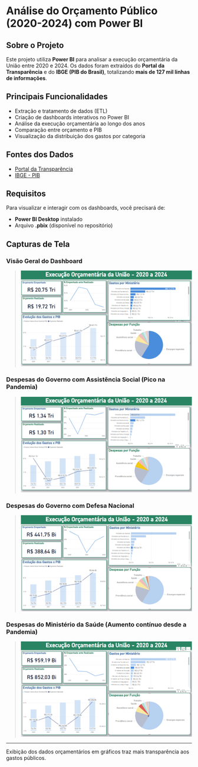 # Análise do Orçamento Público (2020-2024) com Power BI

## Sobre o Projeto
Este projeto utiliza **Power BI** para analisar a execução orçamentária da União entre 2020 e 2024. Os dados foram extraídos do **Portal da Transparência** e do **IBGE (PIB do Brasil)**, totalizando **mais de 127 mil linhas de informações**.

## Principais Funcionalidades
- Extração e tratamento de dados (ETL)
- Criação de dashboards interativos no Power BI
- Análise da execução orçamentária ao longo dos anos
- Comparação entre orçamento e PIB
- Visualização da distribuição dos gastos por categoria

## Fontes dos Dados
- [Portal da Transparência](https://portaldatransparencia.gov.br/download-de-dados)
- [IBGE - PIB](https://www.ibge.gov.br/)

## Requisitos
Para visualizar e interagir com os dashboards, você precisará de:
- **Power BI Desktop** instalado
- Arquivo **.pbix** (disponível no repositório)

##  Capturas de Tela
### Visão Geral do Dashboard
> ![Visão Geral do Dashboard](imagens/dashboard.png)

### Despesas do Governo com Assistência Social (Pico na Pandemia)
> ![Despesas Assistência Social](imagens/gastos_assistencia_social.png)

### Despesas do Governo com Defesa Nacional
> ![Despesas Assistência Social](imagens/gastos-defesa-nacional.png)

### Despesas do Ministério da Saúde (Aumento contínuo desde a Pandemia)
> ![Despesas Assistência Social](imagens/gastos-ministerio-da-saude.png)

---

Exibição dos dados orçamentários em gráficos traz mais transparência aos gastos públicos.
